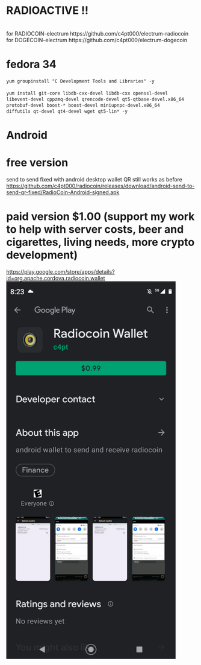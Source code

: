 # RADIOACTIVE !!



<br>
for RADIOCOIN-electrum https://github.com/c4pt000/electrum-radiocoin
<br>
for DOGECOIN-electrum https://github.com/c4pt000/electrum-dogecoin
<br>



# fedora 34

```
yum groupinstall "C Development Tools and Libraries" -y

yum install git-core libdb-cxx-devel libdb-cxx openssl-devel 
libevent-devel cppzmq-devel qrencode-devel qt5-qtbase-devel.x86_64 
protobuf-devel boost-* boost-devel miniupnpc-devel.x86_64 
diffutils qt-devel qt4-devel wget qt5-lin* -y
```
# Android

# free version
send to send fixed with android desktop wallet QR still works as before
https://github.com/c4pt000/radiocoin/releases/download/android-send-to-send-qr-fixed/RadioCoin-Android-signed.apk

# paid version $1.00 (support my work to help with server costs, beer and cigarettes, living needs, more crypto development)
https://play.google.com/store/apps/details?id=org.apache.cordova.radiocoin.wallet
<img src="https://raw.githubusercontent.com/c4pt000/radiocoin/master/Screenshot_20210926-082345-228.png" alt="https://play.google.com/store/apps/details?id=org.apache.cordova.radiocoin.wallet" width="450"/>

